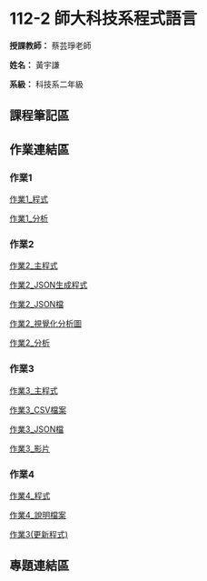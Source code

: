 # 112-2 師大科技系程式語言

**授課教師：** 蔡芸琤老師

**姓名：** 黃宇謙

**系級：** 科技系二年級

## 課程筆記區
## 作業連結區
### 作業1
[作業1_程式](https://github.com/ArthurArthurArthur0817/Programming-Language/blob/main/HW1.py)

[作業1_分析](https://github.com/ArthurArthurArthur0817/Programming-Language/blob/main/HW1_%E5%85%A8%E7%90%83%E5%90%84%E5%A4%A7%E6%B4%B2%E7%A4%BE%E7%BE%A4%E5%AA%92%E9%AB%94%E4%BD%BF%E7%94%A8%E6%8E%92%E8%A1%8C%E5%88%86%E6%9E%90.pdf)
### 作業2
[作業2_主程式](https://github.com/ArthurArthurArthur0817/Programming-Language/blob/main/HW2.ipynb)

[作業2_JSON生成程式](https://github.com/ArthurArthurArthur0817/Programming-Language/blob/main/HW2_generate%20json.py)

[作業2_JSON檔](https://github.com/ArthurArthurArthur0817/Programming-Language/blob/main/HW2.json)

[作業2_視覺化分析圖](https://github.com/ArthurArthurArthur0817/Programming-Language/blob/main/HW2_%E8%A6%96%E8%A6%BA%E5%8C%96%E5%9C%96%E8%A1%A8.png)

[作業2_分析](https://github.com/ArthurArthurArthur0817/Programming-Language/blob/main/HW2_2022%E8%BB%9F%E9%AB%94%E5%B7%A5%E7%A8%8B%E5%B8%AB%E5%90%84%E9%A0%85%E5%88%86%E6%9E%90%20.pdf)

### 作業3
[作業3_主程式](https://github.com/ArthurArthurArthur0817/Programming-Language/blob/main/HW3_%E7%88%AC%E8%9F%B2%E7%A8%8B%E5%BC%8F(Yahoo%E8%82%A1%E5%B8%82).ipynb)

[作業3_CSV檔案](https://github.com/ArthurArthurArthur0817/Programming-Language/blob/main/HW3.csv)

[作業3_JSON檔](https://github.com/ArthurArthurArthur0817/Programming-Language/blob/main/HW3.json)

[作業3_影片](https://youtu.be/qMmBXuoLpzo?si=1hJeRQIEvQZ5u3xM)

### 作業4
[作業4_程式](https://github.com/ArthurArthurArthur0817/Programming-Language/blob/main/HW4_LLM_%26_%E6%96%87%E5%AD%97%E8%A6%96%E8%A6%BA%E5%8C%96%E9%97%9C%E8%81%AF%E5%9C%96.ipynb)

[作業4_說明檔案](https://github.com/ArthurArthurArthur0817/Programming-Language/blob/main/HW4_%E7%A8%8B%E5%BC%8F%E8%AA%AA%E6%98%8E.pdf)

[作業3(更新程式)](https://github.com/ArthurArthurArthur0817/Programming-Language/blob/main/HW3_%E7%88%AC%E8%9F%B2%E7%A8%8B%E5%BC%8F(Yahoo%E8%82%A1%E5%B8%82)%20(update).ipynb)


## 專題連結區

